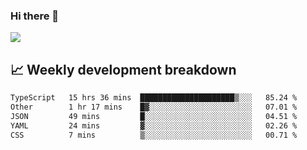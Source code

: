### Hi there 👋
<img align="center" src="https://github-readme-stats.vercel.app/api?username=Tumao727&show_icons=true&hide_title=true&theme=dracula" />


## 📈 Weekly development breakdown
<!--START_SECTION:waka-->

```txt
TypeScript   15 hrs 36 mins  █████████████████████▒░░░   85.24 %
Other        1 hr 17 mins    █▓░░░░░░░░░░░░░░░░░░░░░░░   07.01 %
JSON         49 mins         █░░░░░░░░░░░░░░░░░░░░░░░░   04.51 %
YAML         24 mins         ▓░░░░░░░░░░░░░░░░░░░░░░░░   02.26 %
CSS          7 mins          ▒░░░░░░░░░░░░░░░░░░░░░░░░   00.71 %
```

<!--END_SECTION:waka-->